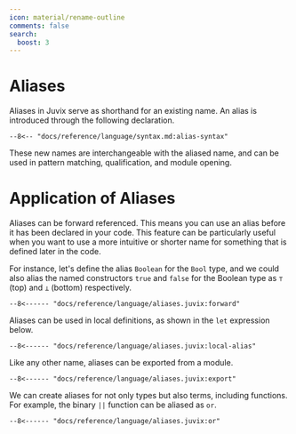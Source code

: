 ```yaml
---
icon: material/rename-outline
comments: false
search:
  boost: 3
---
```


# Aliases

Aliases in Juvix serve as shorthand for an existing name. An alias is introduced
through the following declaration.

```text
--8<-- "docs/reference/language/syntax.md:alias-syntax"
```

These new names are interchangeable with the aliased name, and can be used in
pattern matching, qualification, and module opening.

# Application of Aliases

Aliases can be forward referenced. This means you can use an alias before it has
been declared in your code. This feature can be particularly useful when you
want to use a more intuitive or shorter name for something that is defined later
in the code.

For instance, let's define the alias `Boolean` for the `Bool` type, and we could
also alias the named constructors `true` and `false` for the Boolean type as `⊤`
(top) and `⊥` (bottom) respectively.

```juvix
--8<------ "docs/reference/language/aliases.juvix:forward"
```

Aliases can be used in local definitions, as shown in the `let` expression
below.

```juvix
--8<------ "docs/reference/language/aliases.juvix:local-alias"
```

Like any other name, aliases can be exported from a module.

```juvix
--8<------ "docs/reference/language/aliases.juvix:export"
```

We can create aliases for not only types but also terms, including functions.
For example, the binary `||` function can be aliased as `or`.

```juvix
--8<------ "docs/reference/language/aliases.juvix:or"
```
